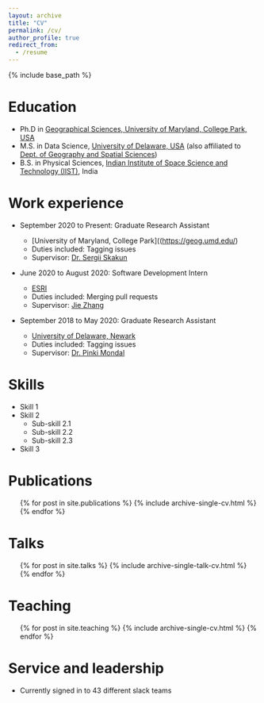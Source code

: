 ```yaml
---
layout: archive
title: "CV"
permalink: /cv/
author_profile: true
redirect_from:
  - /resume
---
```


{% include base_path %}

Education
======
* Ph.D in [Geographical Sciences, University of Maryland, College Park, USA](https://geog.umd.edu/)
* M.S. in Data Science, [University of Delaware, USA]([https://www.udel.edu/](https://www.udel.edu/academics/colleges/grad/prospective-students/programs/interdisciplinary/data-science/)) (also affiliated to [Dept. of Geography and Spatial Sciences](https://www.udel.edu/academics/colleges/ceoe/departments/gss/))
* B.S. in Physical Sciences, [Indian Institute of Space Science and Technology (IIST)](https://www.iist.ac.in/), India


Work experience
======
* September 2020 to Present: Graduate Research Assistant
  * [University of Maryland, College Park]((https://geog.umd.edu/)
  * Duties included: Tagging issues
  * Supervisor: [Dr. Sergii Skakun](https://geog.umd.edu/facultyprofile/skakun/sergii)

* June 2020 to August 2020: Software Development Intern
  * [ESRI](https://www.esri.com/en-us/home)
  * Duties included: Merging pull requests
  * Supervisor: [Jie Zhang](https://www.linkedin.com/in/esrijiezhang/)

* September 2018 to May 2020: Graduate Research Assistant
  * [University of Delaware, Newark](https://www.udel.edu/academics/colleges/ceoe/departments/gss/)
  * Duties included: Tagging issues
  * Supervisor: [Dr. Pinki Mondal](https://www.udel.edu/academics/colleges/ceoe/departments/gss/faculty/pinki-mondal/)
  
Skills
======
* Skill 1
* Skill 2
  * Sub-skill 2.1
  * Sub-skill 2.2
  * Sub-skill 2.3
* Skill 3

Publications
======
  <ul>{% for post in site.publications %}
    {% include archive-single-cv.html %}
  {% endfor %}</ul>
  
Talks
======
  <ul>{% for post in site.talks %}
    {% include archive-single-talk-cv.html %}
  {% endfor %}</ul>
  
Teaching
======
  <ul>{% for post in site.teaching %}
    {% include archive-single-cv.html %}
  {% endfor %}</ul>
  
Service and leadership
======
* Currently signed in to 43 different slack teams
